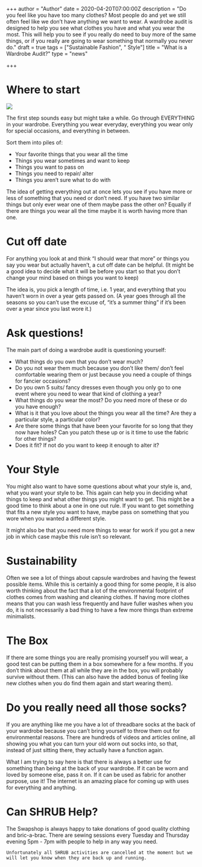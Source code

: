 +++
author = "Author"
date = 2020-04-20T07:00:00Z
description = "Do you feel like you have too many clothes? Most people do and yet we still often feel like we don’t have anything we want to wear. A wardrobe audit is designed to help you see what clothes you have and what you wear the most. This will help you to see if you really do need to buy more of the same things, or if you really are going to wear something that normally you never do."
draft = true
tags = ["Sustainable Fashion", " Style"]
title = "What is a Wardrobe Audit?"
type = "news"

+++
# Where to start

![](https://res.cloudinary.com/shrub-co-op/image/upload/v1587174770/shrubcoop.org/media/photo-by_-shanna-camilleri-on-unsplash_com_n6sqxx.jpg)

The first step sounds easy but might take a while. Go through EVERYTHING in your wardrobe. Everything you wear everyday, everything you wear only for special occasions, and everything in between.

Sort them into piles of:

* Your favorite things that you wear all the time
* Things you wear sometimes and want to keep
* Things you want to pass on
* Things you need to repair/ alter
* Things you aren’t sure what to do with

The idea of getting everything out at once lets you see if you have more or less of something that you need or don’t need. If you have two similar things but only ever wear one of them maybe pass the other on? Equally if there are things you wear all the time maybe it is worth having more than one.

# Cut off date

For anything you look at and think “I should wear that more” or things you say you wear but actually haven’t, a cut off date can be helpful. (It might be a good idea to decide what it will be before you start so that you don’t change your mind based on things you want to keep)

The idea is, you pick a length of time, i.e. 1 year, and everything that you haven’t worn in over a year gets passed on. (A year goes through all the seasons so you can’t use the excuse of, “it’s a summer thing” if it’s been over a year since you last wore it.)

# Ask questions!

The main part of doing a wardrobe audit is questioning yourself:

* What things do you own that you don’t wear much?
* Do you not wear them much because you don’t like them/ don’t feel comfortable wearing them or just because you need a couple of things for fancier occasions?
* Do you own 5 suits/ fancy dresses even though you only go to one event where you need to wear that kind of clothing a year?
* What things do you wear the most? Do you need more of these or do you have enough?
* What is it that you love about the things you wear all the time? Are they a particular style, a particular color?
* Are there some things that have been your favorite for so long that they now have holes? Can you patch these up or is it time to use the fabric for other things?
* Does it fit? If not do you want to keep it enough to alter it?

# Your Style

You might also want to have some questions about what your style is, and, what you want your style to be. This again can help you in deciding what things to keep and what other things you might want to get. This might be a good time to think about a one in one out rule. If you want to get something that fits a new style you want to have, maybe pass on something that you wore when you wanted a different style.

It might also be that you need more things to wear for work if you got a new job in which case maybe this rule isn’t so relevant.

# Sustainability

Often we see a lot of things about capsule wardrobes and having the fewest possible items. While this is certainly a good thing for some people, it is also worth thinking about the fact that a lot of the environmental footprint of clothes comes from washing and cleaning clothes. If having more clothes means that you can wash less frequently and have fuller washes when you do, it is not necessarily a bad thing to have a few more things than extreme minimalists.

# The Box

If there are some things you are really promising yourself you will wear, a good test can be putting them in a box somewhere for a few months. If you don’t think about them at all while they are in the box, you will probably survive without them. (This can also have the added bonus of feeling like new clothes when you do find them again and start wearing them).

# Do you really need all those socks?

If you are anything like me you have a lot of threadbare socks at the back of your wardrobe because you can’t bring yourself to throw them out for environmental reasons. There are hundreds of videos and articles online, all showing you what you can turn your old worn out socks into, so that, instead of just sitting there, they actually have a function again.

What I am trying to say here is that there is always a better use for something than being at the back of your wardrobe. If it can be worn and loved by someone else, pass it on. If it can be used as fabric for another purpose, use it! The internet is an amazing place for coming up with uses for everything and anything.

# **Can SHRUB Help?**

The Swapshop is always happy to take donations of good quality clothing and bric-a-brac. There are sewing sessions every Tuesday and Thursday evening 5pm - 7pm with people to help in any way you need.

    Unfortunately all SHRUB activities are cancelled at the moment but we will let you know when they are back up and running.